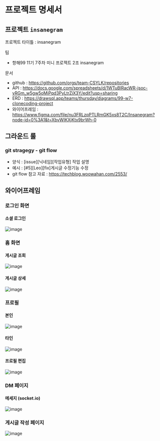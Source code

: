 # 프로젝트 명세서

## 프로젝트 `insanegram`

프로젝트 타이틀 : insanegram

팀
- 항해99 11기 7주차 미니 프로젝트 2조 insanegram

문서
- github : https://github.com/orgs/team-CSYLK/repositories
- API  : https://docs.google.com/spreadsheets/d/1WTuBlRacWR-jsoc-vRGm_w5gw5oMiPqd3PyLtrZiX3Y/edit?usp=sharing
- ERD : https://drawsql.app/teams/thursday/diagrams/99-w7-clonecoding-project
- 와이어프레임 : https://www.figma.com/file/nu3FRLzpPTLRmGK5xs8T2C/Insanegram?node-id=0%3A1&t=XbvWIKXjKtx9brWh-0

## 그라운드 룰
### git stragegy - git flow
- 양식 : [issue][닉네임][작업유형] 작업 설명
- 예시 : [#5][Leo][fix]게시글 수정기능 수정
- git flow 참고 자료 : https://techblog.woowahan.com/2553/

## 와이어프레임

### 로그인 화면
#### 소셜 로그인
![image](https://user-images.githubusercontent.com/120158932/214534726-9297029c-dd06-4e68-aea0-4b6502452b85.png)


### 홈 화면
#### 게시글 조회
![image](https://user-images.githubusercontent.com/120158932/214534944-890f519d-14b6-4a6b-8dc4-c66fd1551d80.png)

#### 게시글 상세
![image](https://user-images.githubusercontent.com/120158932/214535140-18004d43-b3ce-406e-bfc7-098a87770d96.png)


### 프로필
#### 본인
![image](https://user-images.githubusercontent.com/120158932/214535386-d58b830d-97d1-4af8-8d0a-dfa3a52cdedf.png)

#### 타인
![image](https://user-images.githubusercontent.com/120158932/214535540-2a2bdda4-d3fd-43a3-b662-4a8f79fd9f0c.png)

#### 프로필 편집
![image](https://user-images.githubusercontent.com/120158932/214535603-231d814a-294c-41b2-805d-e633df945e93.png)


### DM 페이지
#### 메세지 (socket.io)
![image](https://user-images.githubusercontent.com/120158932/214535703-c9c785c2-1d60-4bfc-91ea-6c76b40c557d.png)


### 게시글 작성 페이지
![image](https://user-images.githubusercontent.com/120158932/214537666-bf5de7a1-d20f-4856-8b07-128da910f7e6.png)
	

